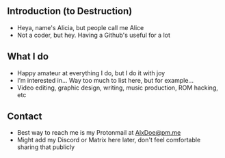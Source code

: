 Introduction (to Destruction)
---
- Heya, name's Alicia, but people call me Alice
- Not a coder, but hey. Having a Github's useful for a lot

What I do
---
- Happy amateur at everything I do, but I do it with joy
- I’m interested in... Way too much to list here, but for example...
- Video editing, graphic design, writing, music production, ROM hacking, etc

Contact
---
- Best way to reach me is my Protonmail at AlxDoe@pm.me
- Might add my Discord or Matrix here later, don't feel comfortable sharing that publicly

<!---
ItsAlxDoe/ItsAlxDoe is a ✨ special ✨ repository because its `README.md` (this file) appears on your GitHub profile.
You can click the Preview link to take a look at your changes.
--->
